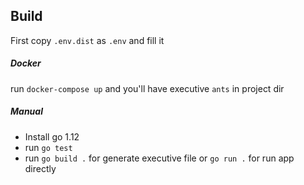 ## Build
First copy `.env.dist` as `.env` and fill it 

##### Docker
run `docker-compose up` and you'll have executive `ants`
in project dir
##### Manual
* Install go 1.12
* run `go test`
* run `go build .` for generate executive file 
    or `go run .` for run app directly